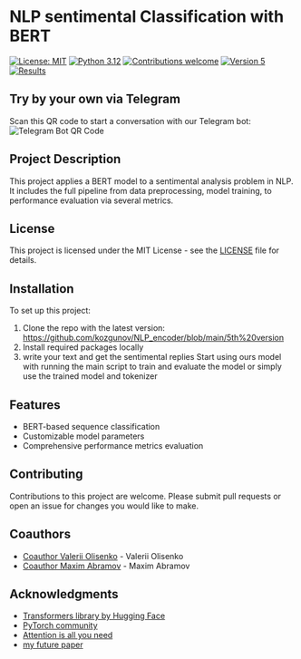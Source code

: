 # NLP sentimental Classification with BERT


[![License: MIT](https://img.shields.io/badge/License-MIT-yellow.svg)](https://github.com/kozgunov/NLP_encoder/blob/main/LICENSE)
[![Python 3.12](https://img.shields.io/badge/python-3.12-blue.svg)](https://www.python.org/downloads/release/python-3120/)
[![Contributions welcome](https://img.shields.io/badge/contributions-welcome-orange.svg)](https://github.com/yourusername/NLP-BERT-Sequence-Classification/pulls)
[![Version 5](https://img.shields.io/github/v/release/yourusername/NLP-BERT-Sequence-Classification)](https://github.com/kozgunov/NLP_encoder/blob/main/5th%20version)
[![Results](https://img.shields.io/badge/view-results-blue.svg)](link-to-your-results)


## Try by your own via Telegram
Scan this QR code to start a conversation with our Telegram bot:
![Telegram Bot QR Code](path-to-qr-code-image-in-your-repository)

## Project Description
This project applies a BERT model to a sentimental analysis problem in NLP. It includes the full pipeline from data preprocessing, model training, to performance evaluation via several metrics.

## License
This project is licensed under the MIT License - see the [LICENSE](LICENSE) file for details.

## Installation
To set up this project:
1. Clone the repo with the latest version: https://github.com/kozgunov/NLP_encoder/blob/main/5th%20version
2. Install required packages locally
3. write your text and get the sentimental replies
Start using ours model with running the main script to train and evaluate the model or simply use the trained model and tokenizer

## Features
- BERT-based sequence classification
- Customizable model parameters
- Comprehensive performance metrics evaluation

## Contributing
Contributions to this project are welcome. Please submit pull requests or open an issue for changes you would like to make.

## Coauthors
- [Coauthor Valerii Olisenko](https://github.com/) - Valerii Olisenko 
- [Coauthor Maxim Abramov](https://github.com/) - Maxim Abramov

## Acknowledgments
- [Transformers library by Hugging Face](https://huggingface.co/transformers/)
- [PyTorch community](https://pytorch.org/)
- [Attention is all you need](https://arxiv.org/pdf/1706.03762.pdf)
- [my future paper](https://vk.com/follow_my_link)





